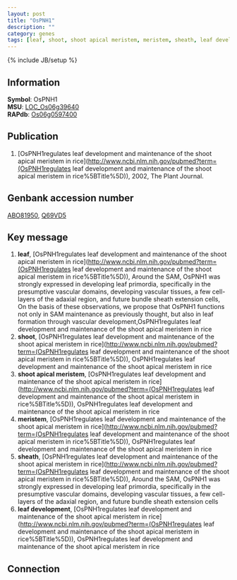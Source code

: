 ```yaml
---
layout: post
title: "OsPNH1"
description: ""
category: genes
tags: [leaf, shoot, shoot apical meristem, meristem, sheath, leaf development]
---
```

{% include JB/setup %}

## Information
__Symbol__: OsPNH1  
__MSU__: [LOC_Os06g39640](http://rice.plantbiology.msu.edu/cgi-bin/ORF_infopage.cgi?orf=LOC_Os06g39640)  
__RAPdb__: [Os06g0597400](http://rapdb.dna.affrc.go.jp/viewer/gbrowse_details/irgsp1?name=Os06g0597400)  

## Publication
1. [OsPNH1regulates leaf development and maintenance of the shoot apical meristem in rice](http://www.ncbi.nlm.nih.gov/pubmed?term=(OsPNH1regulates leaf development and maintenance of the shoot apical meristem in rice%5BTitle%5D)), 2002, The Plant Journal.

## Genbank accession number
[ABO81950](http://www.ncbi.nlm.nih.gov/nuccore/ABO81950), [Q69VD5](http://www.ncbi.nlm.nih.gov/nuccore/Q69VD5)

## Key message
1. __leaf__, [OsPNH1regulates leaf development and maintenance of the shoot apical meristem in rice](http://www.ncbi.nlm.nih.gov/pubmed?term=(OsPNH1regulates leaf development and maintenance of the shoot apical meristem in rice%5BTitle%5D)),  Around the SAM, OsPNH1 was strongly expressed in developing leaf primordia, specifically in the presumptive vascular domains, developing vascular tissues, a few cell-layers of the adaxial region, and future bundle sheath extension cells, On the basis of these observations, we propose that OsPNH1 functions not only in SAM maintenance as previously thought, but also in leaf formation through vascular development,OsPNH1regulates leaf development and maintenance of the shoot apical meristem in rice
2. __shoot__, [OsPNH1regulates leaf development and maintenance of the shoot apical meristem in rice](http://www.ncbi.nlm.nih.gov/pubmed?term=(OsPNH1regulates leaf development and maintenance of the shoot apical meristem in rice%5BTitle%5D)), OsPNH1regulates leaf development and maintenance of the shoot apical meristem in rice
3. __shoot apical meristem__, [OsPNH1regulates leaf development and maintenance of the shoot apical meristem in rice](http://www.ncbi.nlm.nih.gov/pubmed?term=(OsPNH1regulates leaf development and maintenance of the shoot apical meristem in rice%5BTitle%5D)), OsPNH1regulates leaf development and maintenance of the shoot apical meristem in rice
4. __meristem__, [OsPNH1regulates leaf development and maintenance of the shoot apical meristem in rice](http://www.ncbi.nlm.nih.gov/pubmed?term=(OsPNH1regulates leaf development and maintenance of the shoot apical meristem in rice%5BTitle%5D)), OsPNH1regulates leaf development and maintenance of the shoot apical meristem in rice
5. __sheath__, [OsPNH1regulates leaf development and maintenance of the shoot apical meristem in rice](http://www.ncbi.nlm.nih.gov/pubmed?term=(OsPNH1regulates leaf development and maintenance of the shoot apical meristem in rice%5BTitle%5D)),  Around the SAM, OsPNH1 was strongly expressed in developing leaf primordia, specifically in the presumptive vascular domains, developing vascular tissues, a few cell-layers of the adaxial region, and future bundle sheath extension cells
6. __leaf development__, [OsPNH1regulates leaf development and maintenance of the shoot apical meristem in rice](http://www.ncbi.nlm.nih.gov/pubmed?term=(OsPNH1regulates leaf development and maintenance of the shoot apical meristem in rice%5BTitle%5D)), OsPNH1regulates leaf development and maintenance of the shoot apical meristem in rice

## Connection


